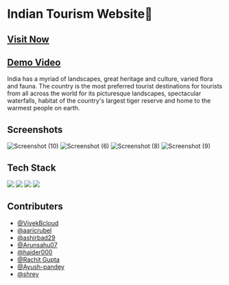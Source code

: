 # Indian Tourism Website🌼

##   [Visit Now](https://async-india.netlify.app/)

##   [Demo Video](https://drive.google.com/file/d/1k8h6TnkA_QlWHqcpBPHB3zV_qwBhDdgk/view?usp=sharing)

India has a myriad of landscapes, great heritage and culture, varied flora and fauna. The country is the most preferred tourist destinations for tourists from all across the world for its picturesque landscapes, spectacular waterfalls, habitat of the country's largest tiger reserve and home to the warmest people on earth.


## Screenshots
![Screenshot (10)](https://user-images.githubusercontent.com/56041735/126160240-1b142d5b-ec7d-424c-8776-f1d5e485ea37.png)
![Screenshot (6)](https://user-images.githubusercontent.com/56041735/126160256-042dad3d-8ff6-4a52-a67a-28045210c8a8.png)
![Screenshot (8)](https://user-images.githubusercontent.com/56041735/126160265-5bb98b05-074a-4152-a929-1af118e07f2e.png)
![Screenshot (9)](https://user-images.githubusercontent.com/56041735/126160273-9587dceb-69d4-4425-8932-c523b5942614.png)



## Tech Stack

<img src="https://img.shields.io/badge/React-20232A?style=for-the-badge&logo=react&logoColor=61DAFB">
<img src="https://img.shields.io/badge/JavaScript-323330?style=for-the-badge&logo=javascript&logoColor=F7DF1E"/>
<img src="https://img.shields.io/badge/Sass-CC6699?style=for-the-badge&logo=sass&logoColor=white">
<img src="https://img.shields.io/badge/CSS3-1572B6?style=for-the-badge&logo=css3&logoColor=white"/>



## Contributers

- [@VivekBcloud](https://github.com/VivekBcloud)
- [@aaricrubel](https://github.com/aaricrubel)
- [@ashirbad29](https://github.com/ashirbad29)
- [@Arunsahu07](https://github.com/Arunsahu07)
- [@haider000](https://github.com/haider000)
- [@Rachit Gupta](https://github.com/Rachit-3850)
- [@Ayush-pandey](https://github.com/ayush-pandey007)
- [@shrey](https://github.com/signifershrey)


  
